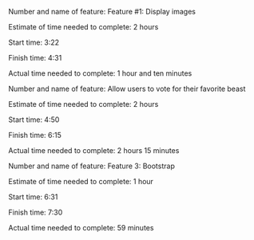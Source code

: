 Number and name of feature: Feature #1: Display images

Estimate of time needed to complete: 2 hours

Start time: 3:22

Finish time: 4:31

Actual time needed to complete: 1 hour and ten minutes


Number and name of feature: Allow users to vote for their favorite beast

Estimate of time needed to complete: 2 hours

Start time: 4:50

Finish time: 6:15

Actual time needed to complete: 2 hours 15 minutes


Number and name of feature: Feature 3: Bootstrap

Estimate of time needed to complete: 1 hour

Start time: 6:31

Finish time: 7:30

Actual time needed to complete: 59 minutes
